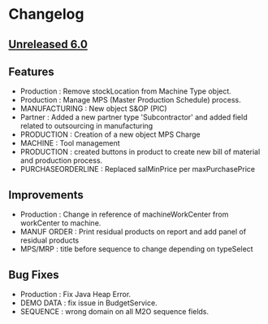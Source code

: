# Changelog
## [Unreleased 6.0]
## Features

- Production : Remove stockLocation from Machine Type object.
- Production : Manage MPS (Master Production Schedule) process.
- MANUFACTURING : New object S&OP (PIC)
- Partner : Added a new partner type 'Subcontractor' and added field related to outsourcing in manufacturing
- PRODUCTION : Creation of a new object MPS Charge
- MACHINE : Tool management
- PRODUCTION : created buttons in product to create new bill of material and production process.
- PURCHASEORDERLINE : Replaced salMinPrice per maxPurchasePrice

## Improvements
- Production : Change in reference of machineWorkCenter from workCenter to machine.
- MANUF ORDER : Print residual products on report and add panel of residual products
- MPS/MRP : title before sequence to change depending on typeSelect

## Bug Fixes
- Production : Fix Java Heap Error.
- DEMO DATA : fix issue in BudgetService.
- SEQUENCE : wrong domain on all M2O sequence fields.

[Unreleased 6.0]: https://github.com/axelor/axelor-business-suite/compare/dev...wip
